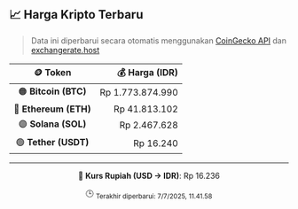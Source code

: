 

<!-- HARGA_KRIPTO -->
## 📈 Harga Kripto Terbaru

> Data ini diperbarui secara otomatis menggunakan [CoinGecko API](https://www.coingecko.com/) dan [exchangerate.host](https://exchangerate.host/)

<div align="center">

| 🪙 Token | 💰 Harga (IDR) |
|:------:|---------------:|
| 🟠 **Bitcoin (BTC)**   | Rp 1.773.874.990 |
| 🔵 **Ethereum (ETH)**  | Rp 41.813.102 |
| 🟣 **Solana (SOL)**    | Rp 2.467.628 |
| 🟢 **Tether (USDT)**   | Rp 16.240 |

---

💱 **Kurs Rupiah (USD → IDR)**: Rp 16.236

🕒 <sub>Terakhir diperbarui: 7/7/2025, 11.41.58</sub>

</div>
<!-- /HARGA_KRIPTO -->